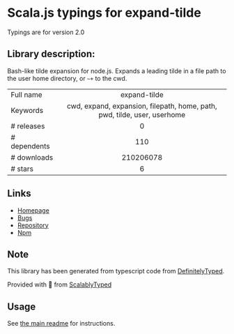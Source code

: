 
# Scala.js typings for expand-tilde

Typings are for version 2.0

## Library description:
Bash-like tilde expansion for node.js. Expands a leading tilde in a file path to the user home directory, or `~+` to the cwd.

|                    |                 |
| ------------------ | :-------------: |
| Full name          | expand-tilde |
| Keywords           | cwd, expand, expansion, filepath, home, path, pwd, tilde, user, userhome |
| # releases         | 0 |
| # dependents       | 110 |
| # downloads        | 210206078 |
| # stars            | 6 |

## Links
- [Homepage](https://github.com/jonschlinkert/expand-tilde)
- [Bugs](https://github.com/jonschlinkert/expand-tilde/issues)
- [Repository](https://github.com/jonschlinkert/expand-tilde)
- [Npm](https://www.npmjs.com/package/expand-tilde)
    


## Note
This library has been generated from typescript code from [DefinitelyTyped](https://definitelytyped.org).

Provided with :purple_heart: from [ScalablyTyped](https://github.com/oyvindberg/ScalablyTyped)

## Usage
See [the main readme](../../readme.md) for instructions.


